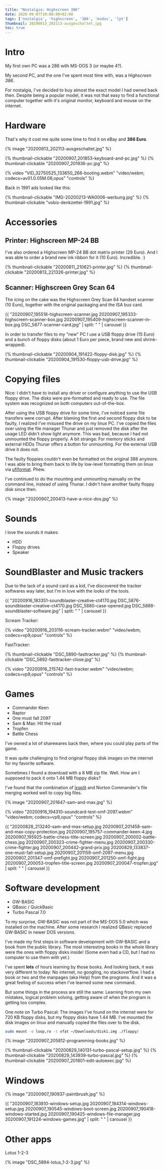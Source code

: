 ```yaml
---
title: "Nostalgia: Highscreen 386"
date: 2020-09-07T19:00:00+02:00
tags: ['nostalgia', 'highscreen', '386', 'msdos', 'lpt']
thumbnail: 20200813_202113-ausgeschaltet.jpg
toc: true
---
```


# Intro

My first own PC was a 286 with MS-DOS 3 (or maybe 4?).

My second PC, and the one I've spent most time with, was a *Highscreen 386*.

For nostalgia, I've decided to buy almost the exact model I had owned back then.
Despite being a popular model, it was not that easy to find a functional computer together with it's original monitor, keyboard and mouse on the internet.

# Hardware

That's why it cost me quite some time to find it on eBay and **386 Euro**.

{% image "20200813_202113-ausgeschaltet.jpg" %}

{% thumbnail-clickable "20200907_201853-keyboard-and-pc.jpg" %}
{% thumbnail-clickable "20200907_201936-pc.jpg" %}

{% video "VID_32750525_133650_266-booting.webm" "video/webm; codecs=av01.0.05M.08,opus" "controls" %}

Back in 1991 ads looked like this:

{% thumbnail-clickable "IMG-20200213-WA0006-werbung.jpg" %}
{% thumbnail-clickable "vobis-denkzettel-1991.jpg" %}

# Accessories

## Printer: Highscreen MP-24 BB

I've also ordered a Highscreen MP-24 BB dot matrix printer (29 Euro).
And I was able to order a brand new ink ribbon for it (10 Euro). Incredible. :)

{% thumbnail-clickable "20200811_210621-printer.jpg" %}
{% thumbnail-clickable "20200813_221326-printer.jpg" %}

## Scanner: Highscreen Grey Scan 64

The icing on the cake was the Highscreen Grey Scan 64 handset scanner (10 Euro), together with the original packaging and the ISA bus card.

{{ "20200907_195518-highscreen-scanner.jpg 20200907_195333-highscreen-scanner-box.jpg 20200907_195409-highscreen-scanner-in-box.jpg DSC_5877-scanner-card.jpg" | split: " " | carousel }}

In order to transfer files to my "new" PC I use a USB floppy drive (15 Euro) and a bunch of floppy disks (about 1 Euro per piece, brand new and shrink-wrapped).

{% thumbnail-clickable "20200904_191422-floppy-disk.jpg" %}
{% thumbnail-clickable "20200904_191530-floppy-usb-drive.jpg" %}

# Copying files

Nice: I didn't have to install any driver or configure anything to use the USB floppy drive.
The disks were pre-formatted and ready to use. The file system was recognized on both computers out-of-the-box.

After using the USB floppy drive for some time, I've noticed some file transfers were corrupt.
After blaming the first and second floppy disk to be faulty, I realized I've misused the drive on my linux PC.
I've copied the files over using the file manager Thunar and just removed the disk after the usage LED didn't show light anymore.
This was bad, because I had not unmounted the floppy properly.
A bit strange: For memory sticks and external HDDs Thunar offers a button for unmounting. For the external USB drive it does not.

The faulty floppies couldn't even be formatted on the original 386 anymore.
I was able to bring them back to life by low-level formatting them on linux via [ufiformat](https://github.com/jumski/ufiformat). Phew.

I've continued to do the mounting and unmounting manually on the command line, instead of using Thunar. I didn't have another faulty floppy disk since then.

{% image "20200907_200413-have-a-nice-dos.jpg" %}

# Sounds

I love the sounds it makes:
- HDD
- Floppy drives
- Speaker

# SoundBlaster and Music trackers

Due to the lack of a sound card as a kid, I've discovered the tracker softwares way later, but I'm in love with the looks of the tools.

{{ "20200916_183351-soundblaster-creative-ct4170.jpg DSC_5876-soundblaster-creative-ct4170.jpg DSC_5880-case-opened.jpg DSC_5888-soundblaster-software.jpg" | split: " " | carousel }}

Scream Tracker:

{% video "20200916_203116-scream-tracker.webm" "video/webm; codecs=vp9,opus" "controls" %}

FastTracker:

{% thumbnail-clickable "DSC_5890-fasttracker.jpg" %}
{% thumbnail-clickable "DSC_5892-fasttracker-close.jpg" %}

{% video "20200916_215742-fast-tracker.webm" "video/webm; codecs=vp9,opus" "controls" %}

# Games

- Commander Keen
- Raptor
- One must fall 2097
- Sam & Max: Hit the road
- Tropfen
- Battle Chess

I've owned a lot of sharewares back then, where you could play parts of the game.

It was quite challenging to find original floppy disk images on the internet for my favorite software.

Sometimes I found a download with a 8 MB zip file. Well. How am I supposed to pack it onto 1.44 MB floppy disks?

I've found that the combination of [lxsplit](http://lxsplit.sourceforge.net) and Norton Commander's file merging worked well to copy big files.

{% image "20200907_201647-sam-and-max.jpg" %}

{% video "20200916_194310-soundcard-test-omf-2097.webm" "video/webm; codecs=vp9,opus" "controls" %}

{{ "20200828_213240-sam-and-max-setup.jpg 20200907_201458-sam-and-max-copy-protection.jpg 20200907_195757-commander-keen-4.jpg 20200907_195925-battle-chess-title-screen.jpg 20200907_200002-battle-chess.jpg 20200907_200323-crime-fighter-menu.jpg 20200907_200330-crime-fighter.jpg 20200907_200442-grand-prix.jpg 20200829_133837-one-must-fall-setup.jpg 20200907_201159-omf-2097-menu.jpg 20200907_201347-omf-prefight.jpg 20200907_201250-omf-fight.jpg 20200907_200053-tropfen-title-screen.jpg 20200907_200047-tropfen.jpg" | split: " " | carousel }}

# Software development

- GW-BASIC
- QBasic / QuickBasic
- Turbo Pascal 7.0

To my surprise, GW-BASIC was not part of the MS-DOS 5.0 which was installed on the machine.
After some research I realized QBasic replaced GW-BASIC in newer DOS versions.

I've made my first steps in software development with GW-BASIC and a book from the public library. The most interesting books in the whole library were the ones with floppy disks inside!
(Some even had a CD, but I had no computer to use them with yet.)

I've spent **lots** of hours learning by those books. And looking back, it was very different to today: No internet, no googling, no stackoverflow. I had a book or two and the manpages (aka Help) from the programs. And it was a great feeling of success when I've learned some new command.

But some things in the process are still the same: Learning from my own mistakes, logical problem solving, getting aware of when the program is getting too complex.

One note on Turbo Pascal: The images I've found on the internet were for 720 KB floppy disks, but my floppy disks have 1.44 MB. I've mounted the disk images on linux and manually copied the files over to the disk.

```bash
sudo mount -o loop,ro -t vfat ~/Downloads/disk1.img ./floppy/
```

{% image "20200907_205812-programming-books.jpg" %}

{% thumbnail-clickable "20200829_140131-turbo-pascal-setup.jpg" %}
{% thumbnail-clickable "20200829_143939-turbo-pascal.jpg" %}
{% thumbnail-clickable "20200907_201801-edit-autoexec.jpg" %}

# Windows

{% image "20200907_190937-paintbrush.jpg" %}

{{ "20200907_183810-windows-setup.jpg 20200907_184314-windows-setup.jpg 20200907_190545-windows-boot-screen.jpg 20200907_190418-windows-started.jpg 20200907_190425-windows-file-manager.jpg 20200907_191224-windows-games.jpg" | split: " " | carousel }}

# Other apps

Lotus 1-2-3

{% image "DSC_5894-lotus_1-2-3.jpg" %}
